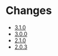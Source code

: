 # Changes

* [3.1.0](changes-3.1.0.md)
* [3.0.0](changes-3.0.0.md)
* [2.1.0](changes-2.1.0.md)
* [2.0.3](changes-2.0.3.md)